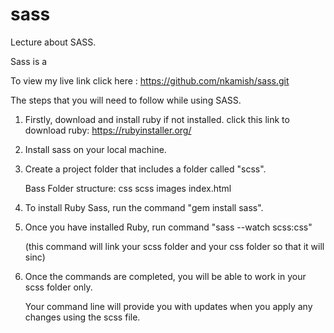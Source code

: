 # sass

Lecture about SASS.

Sass is a 

To view my live link click here : https://github.com/nkamish/sass.git


The steps that you will need to follow while using SASS.

1. Firstly, download and install ruby if not installed. click this link to download ruby: https://rubyinstaller.org/ 
2. Install sass on your local machine.
3. Create a project folder that includes a folder called "scss".

    Bass Folder structure:
    css
    scss 
    images
    index.html

4. To install Ruby Sass, run the command "gem install sass".  
5. Once you have installed Ruby, run command "sass --watch scss:css" 

    (this command will link your scss folder and your css folder so that it will sinc)

6. Once the commands are completed, you will be able to work in your scss folder only. 

    Your command line will provide you with updates when you apply any changes using the scss file.
